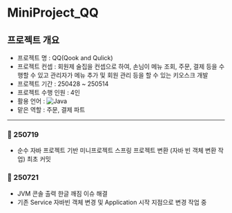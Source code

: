 # MiniProject_QQ

## 프로젝트 개요 
- 프로젝트 명 : QQ(Qook and Qulick)
- 프로젝트 컨셉 : 회원제 술집을 컨셉으로 하여, 손님이 메뉴 조회, 주문, 결제 등을 수행할 수 있고 관리자가 메뉴 추가 및 회원 관리 등을 할 수 있는
  키오스크 개발
- 프로젝트 기간 : 250428 ~ 250514
- 프로젝트 수행 인원 : 4인 
- 활용 언어 : ![Java](https://img.shields.io/badge/java-%23ED8B00.svg?style=for-the-badge&logo=java&logoColor=white) 
- 맡은 역할 : 주문, 결제 파트
---
### 📅 250719 
- 순수 자바 프로젝트 기반 미니프로젝트 스프링 프로젝트 변환 (자바 빈 객체 변환 작업) 최초 커밋
### 📅 250721
- JVM 콘솔 출력 한글 깨짐 이슈 해결
- 기존 Service 자바빈 객체 변경 및 Application 시작 지점으로 변경 작업 중
